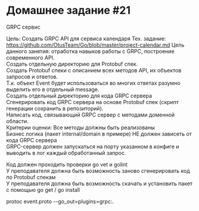 # Домашнее задание #21

GRPC сервис

Цель: Создать GRPC API для сервиса календаря Тех. задание: https://github.com/OtusTeam/Go/blob/master/project-calendar.md Цель данного занятия: отработка навыков работы с GRPC, построение современного API.  
Создать отдельную директорию для Protobuf спек.  
Создать Protobuf спеки с описанием всех методов API, их объектов запросов и ответов.  
Т.к. объект Event будет использоваться во многих ответах разумно выделить его в отдельный message.  
Создать отдельный директорию для кода GRPC сервера  
Сгенерировать код GRPC сервера на основе Protobuf спек (скрипт генерации сохранить в репозиторий).  
Написать код, связывающий GRPC сервер с методами доменной области.  
Критерии оценки: Все методы должны быть реализованы  
Бизнес логика (пакет internal/domain в примере) НЕ должен зависеть от кода GRPC сервера  
GRPC-сервер должен запускаться на порту указанном в конфиге и выводить в лог каждый обработанный запрос.  

Код должен проходить проверки go vet и golint  
У преподавателя должна быть возможность заново сгенерировать код по Protobuf спекам  
У преподавателя должна быть возможность скачать и установить пакет с помощью go get / go install   

protoc event.proto --go_out=plugins=grpc:.